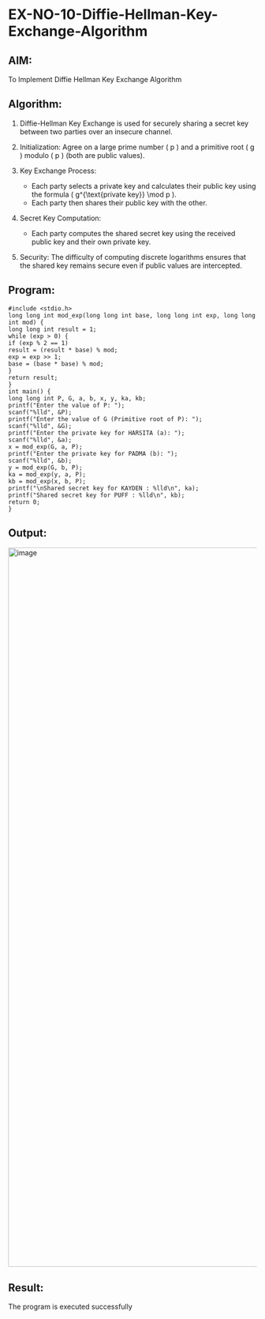 # EX-NO-10-Diffie-Hellman-Key-Exchange-Algorithm

## AIM:
To Implement Diffie Hellman Key Exchange Algorithm 

## Algorithm:

1. Diffie-Hellman Key Exchange is used for securely sharing a secret key between two parties over an insecure channel.

2. Initialization: Agree on a large prime number \( p \) and a primitive root \( g \) modulo \( p \) (both are public values).

3. Key Exchange Process: 
   - Each party selects a private key and calculates their public key using the formula \( g^{\text{private key}} \mod p \).
   - Each party then shares their public key with the other.

4. Secret Key Computation: 
   - Each party computes the shared secret key using the received public key and their own private key.

5. Security: The difficulty of computing discrete logarithms ensures that the shared key remains secure even if public values are intercepted.

## Program:
```
#include <stdio.h>
long long int mod_exp(long long int base, long long int exp, long long int mod) {
long long int result = 1;
while (exp > 0) {
if (exp % 2 == 1)
result = (result * base) % mod;
exp = exp >> 1; 
base = (base * base) % mod;
}
return result;
}
int main() {
long long int P, G, a, b, x, y, ka, kb;
printf("Enter the value of P: ");
scanf("%lld", &P);
printf("Enter the value of G (Primitive root of P): ");
scanf("%lld", &G);
printf("Enter the private key for HARSITA (a): ");
scanf("%lld", &a);
x = mod_exp(G, a, P);
printf("Enter the private key for PADMA (b): ");
scanf("%lld", &b);
y = mod_exp(G, b, P);
ka = mod_exp(y, a, P); 
kb = mod_exp(x, b, P); 
printf("\nShared secret key for KAYDEN : %lld\n", ka);
printf("Shared secret key for PUFF : %lld\n", kb);
return 0;
}
```


## Output:

<img width="2841" height="1457" alt="image" src="https://github.com/user-attachments/assets/57761ca7-b7a9-4c84-9f06-02fd26b8e851" />


## Result:
  The program is executed successfully

